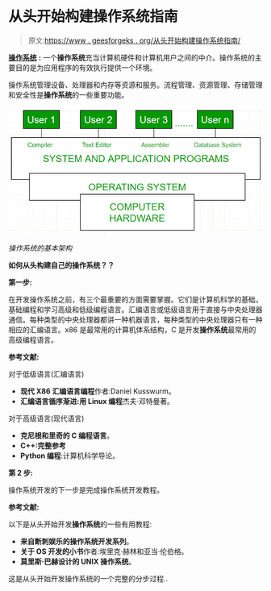 # 从头开始构建操作系统指南

> 原文:[https://www . geesforgeks . org/从头开始构建操作系统指南/](https://www.geeksforgeeks.org/guide-to-build-an-operating-system-from-scratch/)

[**操作系统**](https://www.geeksforgeeks.org/operating-systems/) **:**
一个**操作系统**充当计算机硬件和计算机用户之间的中介。操作系统的主要目的是为应用程序的有效执行提供一个环境。

操作系统管理设备、处理器和内存等资源和服务。流程管理、资源管理、存储管理和安全性是**操作系统**的一些重要功能。

![](img/3105c32a56568a4fd31bb110bb75d4a7.png)

*操作系统的基本架构*

**如何从头构建自己的操作系统？？**

**第一步:**

在开发操作系统之前，有三个最重要的方面需要掌握。它们是计算机科学的基础，基础编程和学习高级和低级编程语言。汇编语言或低级语言用于直接与中央处理器通信。每种类型的中央处理器都讲一种机器语言，每种类型的中央处理器只有一种相应的汇编语言。x86 是最常用的计算机体系结构，C 是开发**操作系统**最常用的高级编程语言。

**参考文献:**

对于低级语言(汇编语言)

*   **现代 X86 汇编语言编程**作者:Daniel Kusswurm。
*   **汇编语言循序渐进:用 Linux 编程**杰夫·邓特曼著。

对于高级语言(现代语言)

*   **克尼根和里奇的 C 编程语言**。
*   **C++:完整参考**
*   **Python 编程**:计算机科学导论。

**第 2 步:**

操作系统开发的下一步是完成操作系统开发教程。

**参考文献:**

以下是从头开始开发**操作系统**的一些有用教程:

*   **来自断刺娱乐的操作系统开发系列**。
*   **关于 OS 开发的小书**作者:埃里克·赫林和亚当·伦伯格。
*   **莫里斯·巴赫设计的 UNIX 操作系统**。

这是从头开始开发操作系统的一个完整的分步过程..